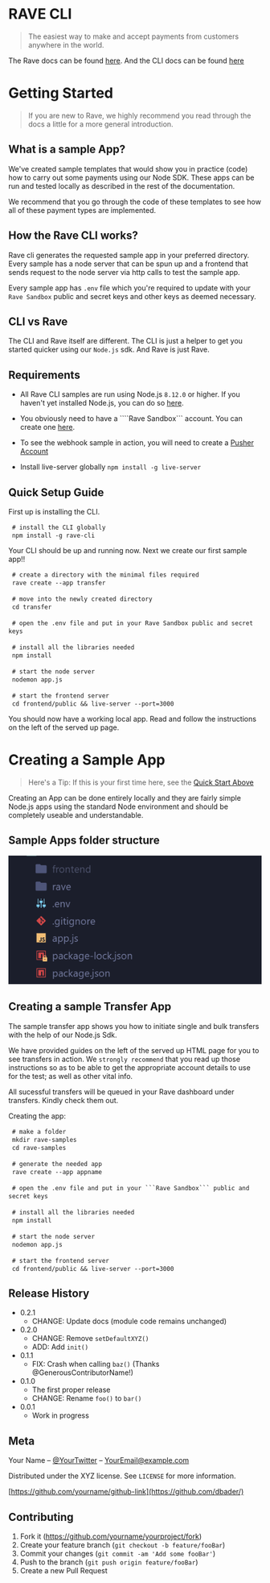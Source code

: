 <!-- ![Rave](https://flutterwave.com/wp-content/themes/flutterwave/images/flutterthings.png) -->
# RAVE CLI
> The easiest way to make and accept payments from customers anywhere in the world.

<!-- [![NPM Version][npm-image]][npm-url]
[![Build Status][travis-image]][travis-url]
[![Downloads Stats][npm-downloads]][npm-url] -->

The Rave docs can be found [here](https://developer.flutterwave.com/docs). And the CLI docs can be found [here]()


# Getting Started
> If you are new to Rave, we highly recommend you read through the docs a little for a more general introduction.

## What is a sample App?

We've created sample templates that would show you in practice (code) how to carry out some payments using our Node SDK. These apps can be run and tested locally as described in the rest of the documentation.

We recommend that you go through the code of these templates to see how all of these payment types are implemented.

## How the Rave CLI works?

Rave cli generates the requested sample app in your preferred directory. Every sample has a node server that can be spun up and a frontend that sends request to the node server via http calls to test the sample app.

Every sample app has ```.env``` file which you're required to update with your ```Rave Sandbox``` public and secret keys and other keys as deemed necessary.

## CLI vs Rave

The CLI and Rave itself are different. The CLI is just a helper to get you started quicker using our ```Node.js``` sdk. And Rave is just Rave.

## Requirements

* All Rave CLI samples are run using Node.js ```8.12.0``` or higher. If you haven't yet installed Node.js, you can do so [here](https://nodejs.org).

* You obviously need to have a ````Rave Sandbox``` account. You can create one [here](https://rave.flutterwave.com/login?_ga=2.52042537.1235922808.1545914614-813837257.1545375560).

* To see the webhook sample in action, you will need to create a [Pusher Account](https://pusher.com/)

* Install live-server globally ```npm install -g live-server```


## Quick Setup Guide

First up is installing the CLI.

```
 # install the CLI globally
 npm install -g rave-cli
```
Your CLI should be up and running now. Next we create our first sample app!!

```
 # create a directory with the minimal files required
 rave create --app transfer

 # move into the newly created directory
 cd transfer

 # open the .env file and put in your Rave Sandbox public and secret keys

 # install all the libraries needed
 npm install

 # start the node server
 nodemon app.js

 # start the frontend server
 cd frontend/public && live-server --port=3000
```
You should now have a working local app. Read and follow the instructions on the left of the served up page.


# Creating a Sample App

> Here's a Tip: If this is your first time here, see the [Quick Start Above](#)

Creating an App can be done entirely locally and they are fairly simple Node.js apps using the standard Node environment and should be completely useable and understandable.

## Sample Apps folder structure

![Folder Structure](/samples_folder_structure.PNG)

## Creating a sample Transfer App

The sample transfer app shows you how to initiate single and bulk transfers with the help of our Node.js Sdk.

We have provided guides on the left of the served up HTML page for you to see transfers in action. We ```strongly recommend``` that you read up those instructions so as to be able to get the appropriate account details to use for the test; as well as other vital info.

All sucessful transfers will be queued in your Rave dashboard under transfers. Kindly check them out.

Creating the app:

```
 # make a folder
 mkdir rave-samples
 cd rave-samples

 # generate the needed app
 rave create --app appname

 # open the .env file and put in your ```Rave Sandbox``` public and secret keys

 # install all the libraries needed
 npm install

 # start the node server
 nodemon app.js

 # start the frontend server
 cd frontend/public && live-server --port=3000
```

## Release History

* 0.2.1
    * CHANGE: Update docs (module code remains unchanged)
* 0.2.0
    * CHANGE: Remove `setDefaultXYZ()`
    * ADD: Add `init()`
* 0.1.1
    * FIX: Crash when calling `baz()` (Thanks @GenerousContributorName!)
* 0.1.0
    * The first proper release
    * CHANGE: Rename `foo()` to `bar()`
* 0.0.1
    * Work in progress

## Meta

Your Name – [@YourTwitter](https://twitter.com/dbader_org) – YourEmail@example.com

Distributed under the XYZ license. See ``LICENSE`` for more information.

[https://github.com/yourname/github-link](https://github.com/dbader/)

## Contributing

1. Fork it (<https://github.com/yourname/yourproject/fork>)
2. Create your feature branch (`git checkout -b feature/fooBar`)
3. Commit your changes (`git commit -am 'Add some fooBar'`)
4. Push to the branch (`git push origin feature/fooBar`)
5. Create a new Pull Request

<!-- Markdown link & img dfn's -->
[npm-image]: https://img.shields.io/npm/v/datadog-metrics.svg?style=flat-square
[npm-url]: https://npmjs.org/package/datadog-metrics
[npm-downloads]: https://img.shields.io/npm/dm/datadog-metrics.svg?style=flat-square
[travis-image]: https://img.shields.io/travis/dbader/node-datadog-metrics/master.svg?style=flat-square
[travis-url]: https://travis-ci.org/dbader/node-datadog-metrics
[wiki]: https://github.com/yourname/yourproject/wiki
